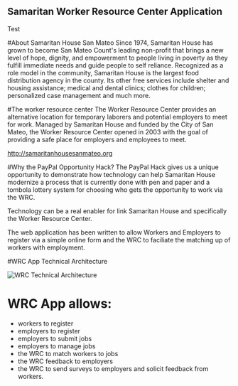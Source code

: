 ## Samaritan Worker Resource Center Application 

Test

#About Samaritan House San Mateo 
Since 1974, Samaritan House has grown to become San Mateo Count's
leading non-profit that brings a new level of hope, dignity, and
empowerment to people living in poverty as they fulfill immediate needs
and guide people to self reliance. Recognized as a role model in the
community, Samaritan House is the largest food distribution agency in
the county. Its other free services include shelter and housing
assistance; medical and dental clinics; clothes for children;
personalized case management and much more.

#The worker resource center
The Worker Resource Center provides an alternative location for
temporary laborers and potential employers to meet for work. Managed
by Samaritan House and funded by the City of San Mateo, the Worker
Resource Center opened in 2003 with the goal of providing a safe place for
employers and employees to meet.

http://samaritanhousesanmateo.org 

#Why the PayPal Opportunity Hack?
The PayPal Hack gives us a unique opportunity to demonstrate how technology
can help Samaritan House modernize a process that is currently done
with pen and paper and a tombola lottery system for choosing who gets
the opportunity to work via the WRC.

Technology can be a real enabler for link Samaritan House and
specifically the Worker Resource Center.  

The web application has been written to allow Workers and Employers to
register via a simple online form and the WRC to faciliate the matching
up of workers with employment.

#WRC App Technical Architecture

![WRC Technical Architecture](/images/App_Arch.png?raw=true "WRC Technical
Architecture Overview")



# WRC App allows:
  * workers to register
  * employers to register
  * employers to submit jobs
  * employers to manage jobs
  * the WRC to match workers to jobs
  * the WRC feedback to employers
  * the WRC to send surveys to employers and solicit feedback from
    workers.
